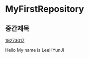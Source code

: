 # MyFirstRepository

## 중간제목
[19273017](https://github.com/Leehyunjji/FirstRepository/edit/master/README.md)

Hello My name is LeeHYunJi
